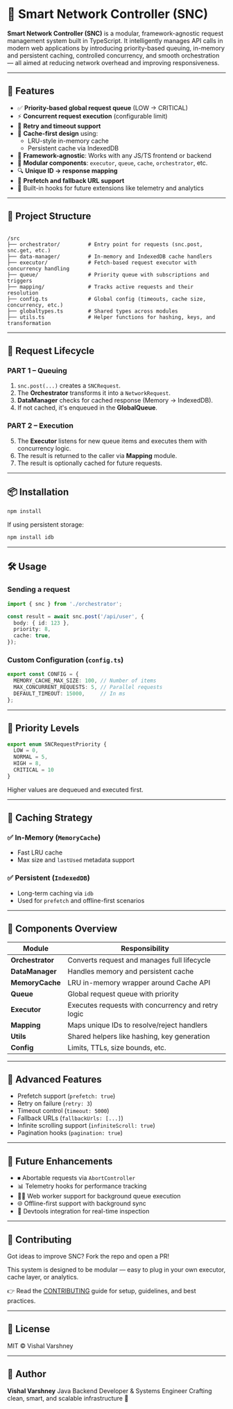 # 🚦 Smart Network Controller (SNC)

**Smart Network Controller (SNC)** is a modular, framework-agnostic request management system built in TypeScript. It intelligently manages API calls in modern web applications by introducing priority-based queuing, in-memory and persistent caching, controlled concurrency, and smooth orchestration — all aimed at reducing network overhead and improving responsiveness.

---

## 🚀 Features

- ✅ **Priority-based global request queue** (LOW → CRITICAL)
- ⚡ **Concurrent request execution** (configurable limit)
- 🔁 **Retry and timeout support**
- 🧠 **Cache-first design** using:
  - LRU-style in-memory cache
  - Persistent cache via IndexedDB
- 📡 **Framework-agnostic**: Works with any JS/TS frontend or backend
- 🧩 **Modular components**: `executor`, `queue`, `cache`, `orchestrator`, etc.
- 🔍 **Unique ID → response mapping**
- 🚀 **Prefetch and fallback URL support**
- 🧪 Built-in hooks for future extensions like telemetry and analytics

---

## 🧩 Project Structure

```

/src
├── orchestrator/         # Entry point for requests (snc.post, snc.get, etc.)
├── data-manager/         # In-memory and IndexedDB cache handlers
├── executor/             # Fetch-based request executor with concurrency handling
├── queue/                # Priority queue with subscriptions and triggers
├── mapping/              # Tracks active requests and their resolution
├── config.ts             # Global config (timeouts, cache size, concurrency, etc.)
├── globaltypes.ts        # Shared types across modules
├── utils.ts              # Helper functions for hashing, keys, and transformation

````

---

## 🧪 Request Lifecycle

### PART 1 – Queuing

1. `snc.post(...)` creates a `SNCRequest`.
2. The **Orchestrator** transforms it into a `NetworkRequest`.
3. **DataManager** checks for cached response (Memory → IndexedDB).
4. If not cached, it's enqueued in the **GlobalQueue**.

### PART 2 – Execution

5. The **Executor** listens for new queue items and executes them with concurrency logic.
6. The result is returned to the caller via **Mapping** module.
7. The result is optionally cached for future requests.

---

## 📦 Installation

```bash
npm install
````

If using persistent storage:

```bash
npm install idb
```

---

## 🛠 Usage

### Sending a request

```ts
import { snc } from './orchestrator';

const result = await snc.post('/api/user', {
  body: { id: 123 },
  priority: 8,
  cache: true,
});
```

### Custom Configuration (`config.ts`)

```ts
export const CONFIG = {
  MEMORY_CACHE_MAX_SIZE: 100, // Number of items
  MAX_CONCURRENT_REQUESTS: 5, // Parallel requests
  DEFAULT_TIMEOUT: 15000,     // In ms
};
```

---

## 🔁 Priority Levels

```ts
export enum SNCRequestPriority {
  LOW = 0,
  NORMAL = 5,
  HIGH = 8,
  CRITICAL = 10
}
```

Higher values are dequeued and executed first.

---

## 💾 Caching Strategy

### ✅ In-Memory (`MemoryCache`)

* Fast LRU cache
* Max size and `lastUsed` metadata support

### ✅ Persistent (`IndexedDB`)

* Long-term caching via `idb`
* Used for `prefetch` and offline-first scenarios

---

## 👷 Components Overview

| Module           | Responsibility                                     |
| ---------------- | -------------------------------------------------- |
| **Orchestrator** | Converts request and manages full lifecycle        |
| **DataManager**  | Handles memory and persistent cache                |
| **MemoryCache**  | LRU in-memory wrapper around Cache API             |
| **Queue**        | Global request queue with priority                 |
| **Executor**     | Executes requests with concurrency and retry logic |
| **Mapping**      | Maps unique IDs to resolve/reject handlers         |
| **Utils**        | Shared helpers like hashing, key generation        |
| **Config**       | Limits, TTLs, size bounds, etc.                    |

---

## 🧠 Advanced Features

* Prefetch support (`prefetch: true`)
* Retry on failure (`retry: 3`)
* Timeout control (`timeout: 5000`)
* Fallback URLs (`fallbackUrls: [...]`)
* Infinite scrolling support (`infiniteScroll: true`)
* Pagination hooks (`pagination: true`)

---

## 🔄 Future Enhancements

* ⏹ Abortable requests via `AbortController`
* 📊 Telemetry hooks for performance tracking
* 👷‍♂️ Web worker support for background queue execution
* 🌐 Offline-first support with background sync
* 🧩 Devtools integration for real-time inspection

---

## 🤝 Contributing

Got ideas to improve SNC? Fork the repo and open a PR!

This system is designed to be modular — easy to plug in your own executor, cache layer, or analytics.

👉 Read the [CONTRIBUTING](./CONTRIBUTING.md) guide for setup, guidelines, and best practices.

---

## 📝 License

MIT © Vishal Varshney

---

## 👋 Author

**Vishal Varshney**
Java Backend Developer & Systems Engineer
Crafting clean, smart, and scalable infrastructure 🚀
